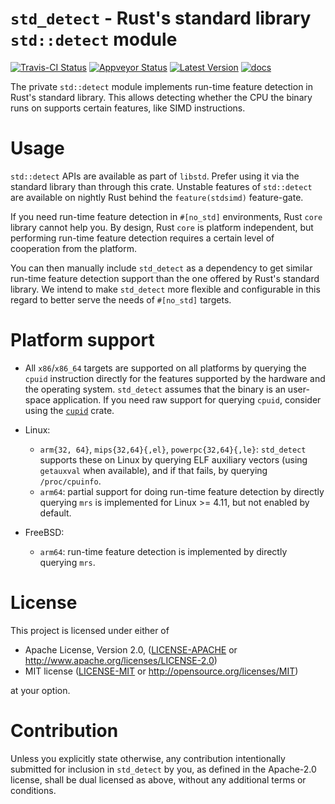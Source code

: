 `std_detect` - Rust's standard library `std::detect` module
=======

[![Travis-CI Status]][travis] [![Appveyor Status]][appveyor] [![Latest Version]][crates.io] [![docs]][docs.rs]


The private `std::detect` module implements run-time feature detection in Rust's
standard library. This allows detecting whether the CPU the binary runs on
supports certain features, like SIMD instructions.

# Usage 

`std::detect` APIs are available as part of `libstd`. Prefer using it via the
standard library than through this crate. Unstable features of `std::detect` are
available on nightly Rust behind the `feature(stdsimd)` feature-gate.

If you need run-time feature detection in `#[no_std]` environments, Rust `core`
library cannot help you. By design, Rust `core` is platform independent, but
performing run-time feature detection requires a certain level of cooperation
from the platform.

You can then manually include `std_detect` as a dependency to get similar
run-time feature detection support than the one offered by Rust's standard
library. We intend to make `std_detect` more flexible and configurable in this
regard to better serve the needs of `#[no_std]` targets. 

# Platform support

* All `x86`/`x86_64` targets are supported on all platforms by querying the
  `cpuid` instruction directly for the features supported by the hardware and
  the operating system. `std_detect` assumes that the binary is an user-space
  application. If you need raw support for querying `cpuid`, consider using the
  [`cupid`](https://crates.io/crates/cupid) crate.
  
* Linux:
  * `arm{32, 64}`, `mips{32,64}{,el}`, `powerpc{32,64}{,le}`: `std_detect`
    supports these on Linux by querying ELF auxiliary vectors (using `getauxval`
    when available), and if that fails, by querying `/proc/cpuinfo`. 
  * `arm64`: partial support for doing run-time feature detection by directly
    querying `mrs` is implemented for Linux >= 4.11, but not enabled by default.

* FreeBSD:
  * `arm64`: run-time feature detection is implemented by directly querying `mrs`.

# License

This project is licensed under either of

 * Apache License, Version 2.0, ([LICENSE-APACHE](LICENSE-APACHE) or
   http://www.apache.org/licenses/LICENSE-2.0)
 * MIT license ([LICENSE-MIT](LICENSE-MIT) or
   http://opensource.org/licenses/MIT)

at your option.

# Contribution

Unless you explicitly state otherwise, any contribution intentionally submitted
for inclusion in `std_detect` by you, as defined in the Apache-2.0 license,
shall be dual licensed as above, without any additional terms or conditions.

[travis]: https://travis-ci.org/rust-lang-nursery/stdsimd
[Travis-CI Status]: https://travis-ci.org/rust-lang-nursery/stdsimd.svg?branch=master
[appveyor]: https://ci.appveyor.com/project/rust-lang-libs/stdsimd/branch/master
[Appveyor Status]: https://ci.appveyor.com/api/projects/status/ix74qhmilpibn00x/branch/master?svg=true
[Latest Version]: https://img.shields.io/crates/v/std_detect.svg
[crates.io]: https://crates.io/crates/std_detect
[docs]: https://docs.rs/std_detect/badge.svg
[docs.rs]: https://docs.rs/std_detect/
